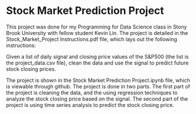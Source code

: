 # Stock Market Prediction Project

This project was done for my Programming for Data Science class in Stony Brook University with fellow student Kevin Lin. The project is detailed in the Stock_Market_Project Instructions.pdf file, which lays out the following instructions:

Given a list of daily signal and closing price values of the S&P500 (the list is the project_data.csv file), clean the data and use the signal to predict future stock closing prices.

The project is shown in the Stock Market Prediction Project.ipynb file, which is viewable through github. The project is done in two parts. The first part of the project is cleaning the data, and the using regression techniques to analyze the stock closing price based on the signal. The second part of the project is using time series analysis to predict the stock closing price. 
